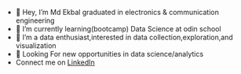 - 👋 Hey, I’m Md Ekbal graduated in electronics & communication engineering
- 🌱 I’m currently learning(bootcamp) Data Science at odin school
- 👀 I’m a data enthusiast,interested in data collection,exploration,and visualization
- 👀 Looking For new opportunities in data science/analytics
- Connect me on <a href="https://www.linkedin.com/in/mdekbal22">LinkedIn</a>



<!---
EkbalMD/EkbalMD is a ✨ special ✨ repository because its `README.md` (this file) appears on your GitHub profile.
You can click the Preview link to take a look at your changes.
--->
